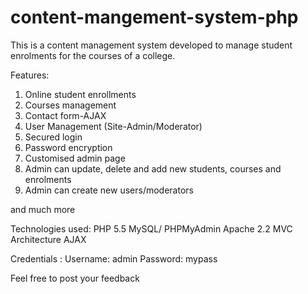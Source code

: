 # content-mangement-system-php
This is a content management system developed to manage student enrolments for the courses of a college. 

Features:
1. Online student enrollments
2. Courses management
3. Contact form-AJAX
4. User Management (Site-Admin/Moderator)
5. Secured login
6. Password encryption
7. Customised admin page
8. Admin can update, delete and add new students, courses and enrolments
9. Admin can create new users/moderators

and much more

Technologies used:
PHP 5.5
MySQL/ PHPMyAdmin
Apache 2.2
MVC Architecture
AJAX

Credentials :
Username: admin
Password: mypass

Feel free to post your feedback



